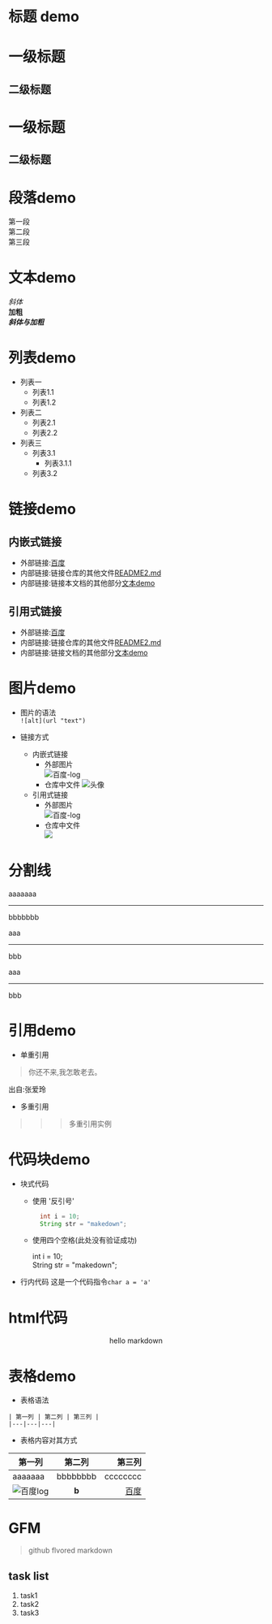 # 标题 demo
# 一级标题
## 二级标题
一级标题
===
二级标题
---

# 段落demo
第一段  
第二段  
第三段

# 文本demo 
*斜体*  
**加粗**  
***斜体与加粗***  



# 列表demo
- 列表一  
  - 列表1.1
  - 列表1.2
- 列表二
  - 列表2.1
  - 列表2.2
- 列表三
  - 列表3.1
    - 列表3.1.1
  - 列表3.2
  
# 链接demo  
## 内嵌式链接
- 外部链接:[百度](https://www.baidu.com)
- 内部链接:链接仓库的其他文件[README2.md](README2.md)
- 内部链接:链接本文档的其他部分[文本demo](README.md#文本demo)   

## 引用式链接
- 外部链接:[百度]
- 内部链接:链接仓库的其他文件[README2.md]
- 内部链接:链接文档的其他部分[文本demo]

# 图片demo
- 图片的语法    
``` ![alt](url "text") ```

- 链接方式
  - 内嵌式链接
    - 外部图片  
    ![百度-log](https://www.baidu.com/img/bd_logo1.png "百度")
    - 仓库中文件
    ![头像](resource/images/26a79f1e7cdcc3faee72be643aeb8bdd.png "头像")    
  - 引用式链接  
    - 外部图片  
    ![百度-log][baidu-log]  
    - 仓库中文件  
    ![][portrait-log]


# 分割线
aaaaaaa

---

bbbbbbb

aaa

***

bbb

aaa

___

bbb


# 引用demo
- 单重引用  
> 你还不来,我怎敢老去。

出自:张爱玲

- 多重引用  
>>> 多重引用实例

# 代码块demo

- 块式代码
  - 使用 '反引号'
    ```java
      int i = 10;
      String str = "makedown";
    ```
  - 使用四个空格(此处没有验证成功)  
  
    int i = 10;  
    String str = "makedown";  
- 行内代码
  这是一个代码指令`char a = 'a'`

# html代码
<p align="center">hello markdown</p>

# 表格demo  
- 表格语法
```
| 第一列 | 第二列 | 第三列 |
|---|---|---|
```

- 表格内容对其方式   

|第一列|第二列|第三列|
|---|:---:|---:|  
|aaaaaaa|bbbbbbbb|cccccccc|  
|![百度log][baidu-log]|**b**|[百度]|  


# GFM
> github flvored markdown  

## task list
1. task1
2. task2
3. task3







<!--文档中用到的链接部分-->
[百度]:https://www.baidu.com
[README2.md]:README2.md
[文本demo]:README.md#文本demo

[baidu-log]:https://www.baidu.com/img/bd_logo1.png  
[portrait-log]:resource/images/26a79f1e7cdcc3faee72be643aeb8bdd.png
